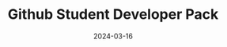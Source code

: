 ---
title: 'Github Student Developer Pack'
link: https://education.github.com/pack
description: Learn to ship software like a pro. There's no substitute for hands-on experience. But for most students, real world tools can be cost-prohibitive. That's why we created the GitHub Student Developer Pack with some of our partners and friends.
tags: []
content-type: tool
date: 2024-03-16
---